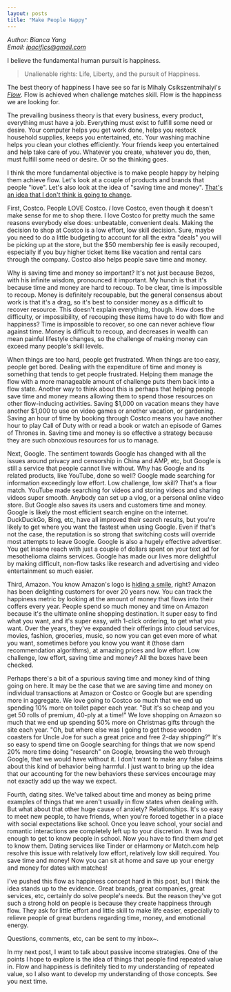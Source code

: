 ```yaml
---
layout: posts
title: "Make People Happy"
---
```

*Author: Bianca Yang*<br>
*Email: <a href="mailto:ipacifics@gmail.com?subject=Hello from the XDRT Blog">ipacifics@gmail.com</a>*<br>

I believe the fundamental human pursuit is happiness.

> Unalienable rights: Life, Liberty, and the pursuit of Happiness.

The best theory of happiness I have see so far is Mihaly Csikszentmihalyi's
[*Flow*](https://en.wikipedia.org/wiki/Flow_(psychology)). Flow is achieved
when challenge matches skill. Flow is the happiness we are looking for.

The prevailing business theory is that every business, every product,
everything must have a job. Everything must exist to fulfill some need or
desire. Your computer helps you get work done, helps you restock household
supplies, keeps you entertained, etc. Your washing machine helps you clean
your clothes efficiently. Your friends keep you entertained and help take
care of you. Whatever you create, whatever you do, then, must fulfill some
need or desire. Or so the thinking goes.

I think the more fundamental objective is to make people happy by helping
them achieve flow. Let's look at a couple of products and brands that people
"love". Let's also look at the idea of "saving time and money". [That's an
idea that I don't think is going to change](https://medium.com/@seansheikh/bezos-wisdom-focus-on-the-things-that-dont-change-f3fc39eca401).

First, Costco. People LOVE Costco. *I* love Costco, even though it doesn't
make sense for me to shop there. I love Costco for pretty much the same
reasons everybody else does: unbeatable, convenient deals. Making the
decision to shop at Costco is a low effort, low skill decision. Sure, maybe
you need to do a little budgeting to account for all the extra "deals" you
will be picking up at the store, but the $50 membership fee is easily
recouped, especially if you buy higher ticket items like vacation and rental
cars through the company. Costco also helps people save time and money.

Why is saving time and money so important? It's not just because Bezos,
with his infinite wisdom, pronounced it important. My hunch is that it's
because time and money are hard to recoup. To be clear, time is impossible to
recoup. Money is definitely recoupable, but the general consensus about work
is that it's a drag, so it's best to consider money as a difficult to recover
resource. This doesn't explain everything, though. How does the difficulty,
or impossibility, of recouping these items have to do with flow and happiness?
Time is impossible to recover, so one can never achieve flow against
time. Money is difficult to recoup, and decreases in wealth can mean painful
lifestyle changes, so the challenge of making money can exceed many people's
skill levels.

When things are too hard, people get frustrated. When things are too easy,
people get bored. Dealing with the expenditure of time and money is something
that tends to get people frustrated. Helping them manage the flow with a more
manageable amount of challenge puts them back into a flow state. Another way
to think about this is perhaps that helping people save time and money means
allowing them to spend those resources on other flow-inducing activities.
Saving $1,000 on vacation means they have another $1,000 to use on video games
or another vacation, or gardening. Saving an hour of time by booking through
Costco means you have another hour to play Call of Duty with or read a book
or watch an episode of Games of Thrones in. Saving time and money is so
effective a strategy because they are such obnoxious resources for us to
manage.

Next, Google. The sentiment towards Google has changed with all the issues
around privacy and censorship in China and AMP, etc, but Google is still a
service that people cannot live without. Why has Google and its related
products, like YouTube, done so well? Google made searching for information
exceedingly low effort. Low challenge, low skill? That's a flow match. YouTube
made searching for videos and storing videos and sharing videos super smooth.
Anybody can set up a vlog, or a personal online video store. But Google
also saves its users and customers time and money. Google is likely the most
efficient search engine on the internet. DuckDuckGo, Bing, etc, have all
improved their search results, but you're likely to get where you want the
fastest when using Google. Even if that's not the case, the reputation is so
strong that switching costs will override most attempts to leave Google.
Google is also a hugely effective advertiser. You get insane reach with just a
couple of dollars spent on your text ad for mesothelioma claims services.
Google has made our lives more delightful by making difficult, non-flow tasks
like research and advertising and video entertainment so much easier.

Third, Amazon. You know Amazon's logo is [hiding a smile](http://www.vmastoryboard.com/case-stories/2648/turner_duckworth_amazon_smile_logo/#sthash.3ThdO933.dpbs), right? Amazon has been delighting customers for over 20 years now. You
can track the happiness metric by looking at the amount of money that flows
into their coffers every year. People spend so much money and time on Amazon
because it's the ultimate online shopping destination. It super easy to
find what you want, and it's super easy, with 1-click ordering, to get what
you want. Over the years, they've expanded their offerings into cloud
services, movies, fashion, groceries, music, so now you can get even more of
what you want, sometimes before you know you want it (those darn
recommendation algorithms), at amazing prices and low effort. Low challenge,
low effort, saving time and money? All the boxes have been checked.

Perhaps there's a bit of a spurious saving time and money kind of thing going
on here. It may be the case that we are saving time and money on
individual transactions at Amazon or Costco or Google but are spending
more in aggregate. We love going to Costco so much that we end up spending
10% more on toilet paper each year. "But it's so cheap and you get 50 rolls
of premium, 40-ply at a time!" We love shopping on Amazon so much that we end
up spending 50% more on Christmas gifts through the site each year. "Oh,
but where else was I going to get those wooden coasters for Uncle Joe for
such a great price and free 2-day shipping?" It's so easy to spend time on
Google searching for things that we now spend 20% more time doing "research"
on Google, browsing the web through Google, that we would have without it.
I don't want to make any false claims about this kind of behavior being
harmful. I just want to bring up the idea that our accounting for the new
behaviors these services encourage may not exactly add up the way we expect.

Fourth, dating sites. We've talked about time and money as being prime
examples of things that we aren't usually in flow states when dealing with.
But what about that other huge cause of anxiety? Relationships. It's so easy
to meet new people, to have friends, when you're forced together in a place
with social expectations like school. Once you leave school, your social
and romantic interactions are completely left up to your discretion. It was
hard enough to get to know people in school. Now you have to find them *and*
get to know them. Dating services like Tinder or eHarmony or Match.com help
resolve this issue with relatively low effort, relatively low skill required.
You save time and money! Now you can sit at home and save up your energy and
money for dates with matches!

I've pushed this flow as happiness concept hard in this post, but I think the
idea stands up to the evidence. Great brands, great companies, great services,
etc, certainly do solve people's needs. But the reason they've got such a
strong hold on people is because they create happiness through flow. They
ask for little effort and little skill to make life easier, especially to
relieve people of great burdens regarding time, money, and emotional energy.

Questions, comments, etc, can be sent to my inbox~.

In my next post, I want to talk about passive income strategies. One of the
points I hope to explore is the idea of things that people find repeated value
in. Flow and happiness is definitely tied to my understanding of repeated
value, so I also want to develop my understanding of those concepts.
See you next time.
